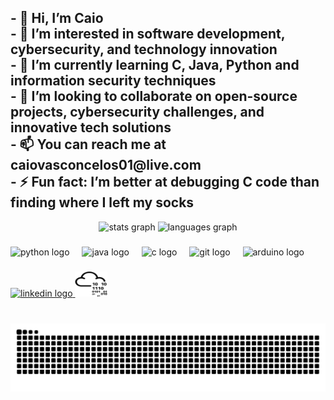 <h2 align="left">
  - 👋 Hi, I’m Caio<br>
  - 👀 I’m interested in software development, cybersecurity, and technology innovation<br>
  - 🌱 I’m currently learning C, Java, Python and information security techniques<br>
  - 💞️ I’m looking to collaborate on open-source projects, cybersecurity challenges, and innovative tech solutions<br>
  - 📫 You can reach me at caiovasconcelos01@live.com<br>
  - ⚡ Fun fact: I’m better at debugging C code than finding where I left my socks
</h2>


<div align="center">
  <img src="https://github-readme-stats.vercel.app/api?username=kiovaz1&hide_title=false&hide_rank=false&show_icons=true&include_all_commits=true&count_private=true&disable_animations=false&theme=tokyonight&locale=en&hide_border=true" height="145" alt="stats graph"  />
  <img src="https://github-readme-stats.vercel.app/api/top-langs?username=kiovaz1&locale=en&hide_title=false&layout=compact&card_width=320&langs_count=5&theme=tokyonight&hide_border=true" height="130" alt="languages graph"  />
</div>

###

<div align="left">
  <img src="https://cdn.jsdelivr.net/gh/devicons/devicon/icons/python/python-original.svg" height="40" alt="python logo"  />
  <img width="12" />
  <img src="https://cdn.jsdelivr.net/gh/devicons/devicon/icons/java/java-original.svg" height="40" alt="java logo"  />
  <img width="12" />
  <img src="https://cdn.jsdelivr.net/gh/devicons/devicon/icons/c/c-original.svg" height="40" alt="c logo"  />
  <img width="12" />
  <img src="https://cdn.jsdelivr.net/gh/devicons/devicon/icons/git/git-original.svg" height="40" alt="git logo"  />
  <img width="12" />
  <img src="https://cdn.jsdelivr.net/gh/devicons/devicon/icons/arduino/arduino-original.svg" height="40" alt="arduino logo"  />
</div>

###

<div align="left">
  <a href="www.linkedin.com/in/caio-vasconcelos-b155a1323" target="_blank">
    <img src="https://raw.githubusercontent.com/maurodesouza/profile-readme-generator/master/src/assets/icons/social/linkedin/default.svg" width="52" height="40" alt="linkedin logo"  />
  </a>
  <a href="https://tryhackme.com/r/p/kiovaz" target="_blank">
    <img src="https://raw.githubusercontent.com/maurodesouza/profile-readme-generator/master/src/assets/icons/social/tryhackme/default.svg" width="52" height="40" alt="tryhackme logo"  />
  </a>
</div>

###

<br clear="both">

<img src="https://raw.githubusercontent.com/kiovaz1/kiovaz1/output/snake.svg" alt="Snake animation" />

###
